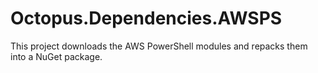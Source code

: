 # Octopus.Dependencies.AWSPS
This project downloads the AWS PowerShell modules and repacks them into a NuGet package.
